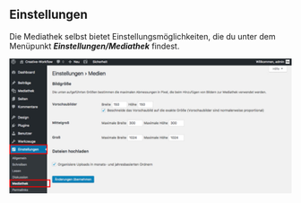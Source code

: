 ## Einstellungen

Die Mediathek selbst bietet Einstellungsmöglichkeiten, die du unter dem Menüpunkt _**Einstellungen/Mediathek**_ findest.

![image](./assets/settings.jpg)
